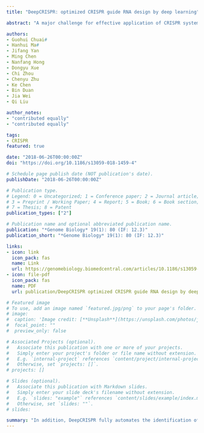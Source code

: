 ```yaml
---
title: "DeepCRISPR: optimized CRISPR guide RNA design by deep learning"

abstract: "A major challenge for effective application of CRISPR systems is to accurately predict the single guide RNA (sgRNA) on-target knockout efficacy and off-target profile, which would facilitate the optimized design of sgRNAs with high sensitivity and specificity. Here we present DeepCRISPR, a comprehensive computational platform to unify sgRNA on-target and off-target site prediction into one framework with deep learning, surpassing available state-of-the-art in silico tools."

authors:
- Guohui Chuai#
- Hanhui Ma#
- Jifang Yan
- Ming Chen
- Nanfang Hong
- Dongyu Xue
- Chi Zhou
- Chenyu Zhu
- Ke Chen
- Bin Duan
- Jia Wei
- Qi Liu

author_notes:
- "contributed equally"
- "contributed equally"

tags:
- CRISPR
featured: true

date: "2018-06-26T00:00:00Z"
doi: "https://doi.org/10.1186/s13059-018-1459-4"

# Schedule page publish date (NOT publication's date).
publishDate: "2018-06-26T00:00:00Z"

# Publication type.
# Legend: 0 = Uncategorized; 1 = Conference paper; 2 = Journal article;
# 3 = Preprint / Working Paper; 4 = Report; 5 = Book; 6 = Book section;
# 7 = Thesis; 8 = Patent
publication_types: ["2"]

# Publication name and optional abbreviated publication name.
publication: "*Genome Biology* 19(1): 80 (IF: 12.3)"
publication_short: "*Genome Biology* 19(1): 80 (IF: 12.3)"

links:
- icon: link
  icon_pack: fas
  name: Link
  url: https://genomebiology.biomedcentral.com/articles/10.1186/s13059-018-1459-4
- icon: file-pdf
  icon_pack: fas
  name: PDF
  url: publication/DeepCRISPR optimized CRISPR guide RNA design by deep learning.pdf

# Featured image
# To use, add an image named `featured.jpg/png` to your page's folder. 
# image:
#  caption: 'Image credit: [**Unsplash**](https://unsplash.com/photos/jdD8gXaTZsc)'
#  focal_point: ""
#  preview_only: false

# Associated Projects (optional).
#   Associate this publication with one or more of your projects.
#   Simply enter your project's folder or file name without extension.
#   E.g. `internal-project` references `content/project/internal-project/index.md`.
#   Otherwise, set `projects: []`.
# projects: []

# Slides (optional).
#   Associate this publication with Markdown slides.
#   Simply enter your slide deck's filename without extension.
#   E.g. `slides: "example"` references `content/slides/example/index.md`.
#   Otherwise, set `slides: ""`.
# slides:

summary: "In addition, DeepCRISPR fully automates the identification of sequence and epigenetic features that may affect sgRNA knockout efficacy in a data-driven manner."
---
```


